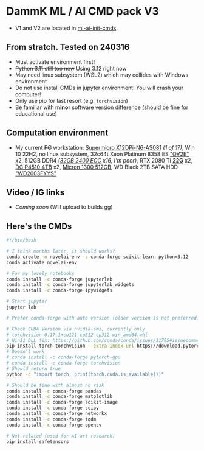 # DammK ML / AI CMD pack V3 #

- V1 and V2 are located in [ml-ai-init-cmds](https://github.com/6DammK9/ml-ai-init-cmds).

## From stratch. Tested on 240316 ##

- Must activate environment first!
- ~~Python 3.11 still too new~~ Using 3.12 right now
- May need linux subsystem (WSL2) which may collides with Windows environment
- Do not use install CMDs in jupyter environment! You will crash your computer!
- Only use pip for last resort (e.g. `torchvision`)
- Be familiar with **minor** software version difference (should be fine for educational use)

## Computation environment ##

- My current ~~PC~~ workstation: [Supermicro X12DPi-N6-AS081](https://www.v2ex.com/t/907306) *(1 of 1?)*, Win 10 22H2, no linux subsystem, 32c64t Xeon Platinum 8358 ES ["QV2E"](https://www.ebay.com/itm/125887688097) x2, 512GB DDR4 *([32GB 2400 ECC](https://harddiskdirect.com/hp24d4r7d4mam-32-kingston-32gb-pc4-19200-ddr4-2400mhz-ecc-registered-cl17-rdimm-1-2v-dual-rank-memory-modules.html) x16, I'm poor)*, RTX 2080 Ti **[22G](https://www.ebay.com/itm/374465596451)** x2, [DC P4510 4TB](https://www.solidigm.com/products/data-center/d7/p4510.html#form=U.2%2015mm&cap=4%20TB) x2, [Micron 1300 512GB](https://www.storagereview.com/news/micron-1300-ssd-announced), WD Black 2TB SATA HDD ["WD2003FYYS"](https://www.disctech.com/Western-Digital-RE4-WD2003FYYS-2TB-Enterprise-SATA-Hard-Disk-Drives)

## Video / IG links ##

- *Coming soon* (Will upload to builds gg)

## Here's the CMDs ##

```bash
#!/bin/bash

# I think months later, it should works?
conda create -n novelai-env -c conda-forge scikit-learn python=3.12
conda activate novelai-env

# For my lovely notebooks
conda install -c conda-forge jupyterlab
conda install -c conda-forge jupyterlab_widgets
conda install -c conda-forge ipywidgets

# Start jupyter
jupyter lab

# Prefer conda-forge with auto version (older version is not preferred)

# Check CUDA Version via nvidia-smi, currently only 
# torchvision-0.17.1+cu121-cp312-cp312-win_amd64.whl
# Win11 DLL fix: https://github.com/conda/conda/issues/11795#issuecomment-1340010125
pip install torch torchvision --extra-index-url https://download.pytorch.org/whl/cu121
# Doesn't work
# conda install -c conda-forge pytorch-gpu
# conda install -c conda-forge torchvision
# Should return true
python -c "import torch; print(torch.cuda.is_available())"

# Should be fine with almost no risk
conda install -c conda-forge pandas
conda install -c conda-forge matplotlib
conda install -c conda-forge scikit-image
conda install -c conda-forge scipy
conda install -c conda-forge networkx
conda install -c conda-forge tqdm
conda install -c conda-forge opencv

# Not related (used for AI art research)
pip install safetensors
```
